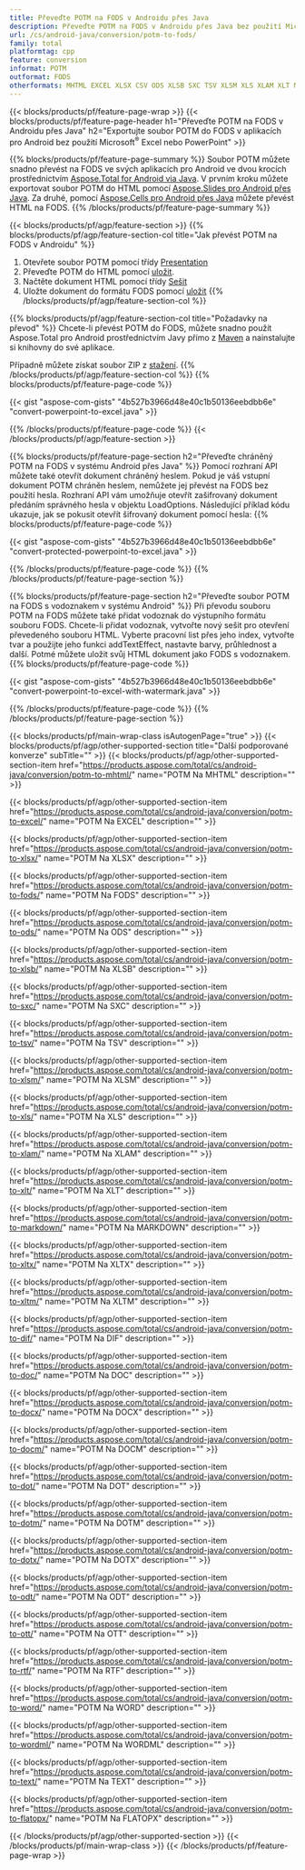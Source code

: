 ```yaml
---
title: Převeďte POTM na FODS v Androidu přes Java
description: Převeďte POTM na FODS v Androidu přes Java bez použití Microsoft Excel nebo PowerPoint
url: /cs/android-java/conversion/potm-to-fods/
family: total
platformtag: cpp
feature: conversion
informat: POTM
outformat: FODS
otherformats: MHTML EXCEL XLSX CSV ODS XLSB SXC TSV XLSM XLS XLAM XLT MARKDOWN XLTX XLTM DIF DOC DOCX DOCM DOT DOTM DOTX ODT OTT RTF WORD WORDML TEXT FLATOPX
---
```

{{< blocks/products/pf/feature-page-wrap >}}
{{< blocks/products/pf/feature-page-header h1="Převeďte POTM na FODS v Androidu přes Java" h2="Exportujte soubor POTM do FODS v aplikacích pro Android bez použití Microsoft<sup>&reg;</sup> Excel nebo PowerPoint" >}}

{{% blocks/products/pf/feature-page-summary %}}
Soubor POTM můžete snadno převést na FODS ve svých aplikacích pro Android ve dvou krocích prostřednictvím [Aspose.Total for Android via Java](https://products.aspose.com/total/android-java/). V prvním kroku můžete exportovat soubor POTM do HTML pomocí [Aspose.Slides pro Android přes Java](https://products.aspose.com/slides/android-java/). Za druhé, pomocí [Aspose.Cells pro Android přes Java](https://products.aspose.com/cells/android-java/) můžete převést HTML na FODS. 
{{% /blocks/products/pf/feature-page-summary  %}}

{{< blocks/products/pf/agp/feature-section >}}
{{% blocks/products/pf/agp/feature-section-col title="Jak převést POTM na FODS v Androidu" %}}
1. Otevřete soubor POTM pomocí třídy [Presentation](https://reference.aspose.com/slides/java/com.aspose.slides/Presentation)
2. Převeďte POTM do HTML pomocí [uložit](https://reference.aspose.com/slides/java/com.aspose.slides/Presentation#save-java.lang.String-int-com.aspose.slides.ISaveOptions-).
3. Načtěte dokument HTML pomocí třídy [Sešit](https://reference.aspose.com/cells/java/com.aspose.cells/Workbook)
4. Uložte dokument do formátu FODS pomocí [uložit](https://reference.aspose.com/cells/java/com.aspose.cells/)
{{% /blocks/products/pf/agp/feature-section-col %}}

{{% blocks/products/pf/agp/feature-section-col title="Požadavky na převod" %}}
Chcete-li převést POTM do FODS, můžete snadno použít Aspose.Total pro Android prostřednictvím Javy přímo z [Maven](https://repository.aspose.com/webapp/#/artifacts/browse/tree/General/repo/com/aspose/aspose-total) a nainstalujte si knihovny do své aplikace.

Případně můžete získat soubor ZIP z [stažení](https://downloads.aspose.com/total/androidjava).
{{% /blocks/products/pf/agp/feature-section-col %}}
{{% blocks/products/pf/feature-page-code %}}

{{< gist "aspose-com-gists" "4b527b3966d48e40c1b50136eebdbb6e" "convert-powerpoint-to-excel.java" >}}


{{% /blocks/products/pf/feature-page-code %}}
{{< /blocks/products/pf/agp/feature-section >}}

{{% blocks/products/pf/feature-page-section  h2="Převeďte chráněný POTM na FODS v systému Android přes Java" %}}
Pomocí rozhraní API můžete také otevřít dokument chráněný heslem. Pokud je váš vstupní dokument POTM chráněn heslem, nemůžete jej převést na FODS bez použití hesla. Rozhraní API vám umožňuje otevřít zašifrovaný dokument předáním správného hesla v objektu LoadOptions. Následující příklad kódu ukazuje, jak se pokusit otevřít šifrovaný dokument pomocí hesla:
{{% blocks/products/pf/feature-page-code %}}

{{< gist "aspose-com-gists" "4b527b3966d48e40c1b50136eebdbb6e" "convert-protected-powerpoint-to-excel.java" >}}
{{% /blocks/products/pf/feature-page-code  %}}
{{% /blocks/products/pf/feature-page-section %}}

{{% blocks/products/pf/feature-page-section  h2="Převeďte soubor POTM na FODS s vodoznakem v systému Android" %}}
Při převodu souboru POTM na FODS můžete také přidat vodoznak do výstupního formátu souboru FODS. Chcete-li přidat vodoznak, vytvořte nový sešit pro otevření převedeného souboru HTML. Vyberte pracovní list přes jeho index, vytvořte tvar a použijte jeho funkci addTextEffect, nastavte barvy, průhlednost a další. Potmé můžete uložit svůj HTML dokument jako FODS s vodoznakem.
{{% blocks/products/pf/feature-page-code %}}

{{< gist "aspose-com-gists" "4b527b3966d48e40c1b50136eebdbb6e" "convert-powerpoint-to-excel-with-watermark.java" >}}
{{% /blocks/products/pf/feature-page-code  %}}
{{% /blocks/products/pf/feature-page-section %}}

{{< blocks/products/pf/main-wrap-class isAutogenPage="true" >}}
{{< blocks/products/pf/agp/other-supported-section title="Další podporované konverze" subTitle="" >}}
{{< blocks/products/pf/agp/other-supported-section-item href="https://products.aspose.com/total/cs/android-java/conversion/potm-to-mhtml/" name="POTM Na MHTML" description="" >}}

{{< blocks/products/pf/agp/other-supported-section-item href="https://products.aspose.com/total/cs/android-java/conversion/potm-to-excel/" name="POTM Na EXCEL" description="" >}}

{{< blocks/products/pf/agp/other-supported-section-item href="https://products.aspose.com/total/cs/android-java/conversion/potm-to-xlsx/" name="POTM Na XLSX" description="" >}}

{{< blocks/products/pf/agp/other-supported-section-item href="https://products.aspose.com/total/cs/android-java/conversion/potm-to-fods/" name="POTM Na FODS" description="" >}}

{{< blocks/products/pf/agp/other-supported-section-item href="https://products.aspose.com/total/cs/android-java/conversion/potm-to-ods/" name="POTM Na ODS" description="" >}}

{{< blocks/products/pf/agp/other-supported-section-item href="https://products.aspose.com/total/cs/android-java/conversion/potm-to-xlsb/" name="POTM Na XLSB" description="" >}}

{{< blocks/products/pf/agp/other-supported-section-item href="https://products.aspose.com/total/cs/android-java/conversion/potm-to-sxc/" name="POTM Na SXC" description="" >}}

{{< blocks/products/pf/agp/other-supported-section-item href="https://products.aspose.com/total/cs/android-java/conversion/potm-to-tsv/" name="POTM Na TSV" description="" >}}

{{< blocks/products/pf/agp/other-supported-section-item href="https://products.aspose.com/total/cs/android-java/conversion/potm-to-xlsm/" name="POTM Na XLSM" description="" >}}

{{< blocks/products/pf/agp/other-supported-section-item href="https://products.aspose.com/total/cs/android-java/conversion/potm-to-xls/" name="POTM Na XLS" description="" >}}

{{< blocks/products/pf/agp/other-supported-section-item href="https://products.aspose.com/total/cs/android-java/conversion/potm-to-xlam/" name="POTM Na XLAM" description="" >}}

{{< blocks/products/pf/agp/other-supported-section-item href="https://products.aspose.com/total/cs/android-java/conversion/potm-to-xlt/" name="POTM Na XLT" description="" >}}

{{< blocks/products/pf/agp/other-supported-section-item href="https://products.aspose.com/total/cs/android-java/conversion/potm-to-markdown/" name="POTM Na MARKDOWN" description="" >}}

{{< blocks/products/pf/agp/other-supported-section-item href="https://products.aspose.com/total/cs/android-java/conversion/potm-to-xltx/" name="POTM Na XLTX" description="" >}}

{{< blocks/products/pf/agp/other-supported-section-item href="https://products.aspose.com/total/cs/android-java/conversion/potm-to-xltm/" name="POTM Na XLTM" description="" >}}

{{< blocks/products/pf/agp/other-supported-section-item href="https://products.aspose.com/total/cs/android-java/conversion/potm-to-dif/" name="POTM Na DIF" description="" >}}

{{< blocks/products/pf/agp/other-supported-section-item href="https://products.aspose.com/total/cs/android-java/conversion/potm-to-doc/" name="POTM Na DOC" description="" >}}

{{< blocks/products/pf/agp/other-supported-section-item href="https://products.aspose.com/total/cs/android-java/conversion/potm-to-docx/" name="POTM Na DOCX" description="" >}}

{{< blocks/products/pf/agp/other-supported-section-item href="https://products.aspose.com/total/cs/android-java/conversion/potm-to-docm/" name="POTM Na DOCM" description="" >}}

{{< blocks/products/pf/agp/other-supported-section-item href="https://products.aspose.com/total/cs/android-java/conversion/potm-to-dot/" name="POTM Na DOT" description="" >}}

{{< blocks/products/pf/agp/other-supported-section-item href="https://products.aspose.com/total/cs/android-java/conversion/potm-to-dotm/" name="POTM Na DOTM" description="" >}}

{{< blocks/products/pf/agp/other-supported-section-item href="https://products.aspose.com/total/cs/android-java/conversion/potm-to-dotx/" name="POTM Na DOTX" description="" >}}

{{< blocks/products/pf/agp/other-supported-section-item href="https://products.aspose.com/total/cs/android-java/conversion/potm-to-odt/" name="POTM Na ODT" description="" >}}

{{< blocks/products/pf/agp/other-supported-section-item href="https://products.aspose.com/total/cs/android-java/conversion/potm-to-ott/" name="POTM Na OTT" description="" >}}

{{< blocks/products/pf/agp/other-supported-section-item href="https://products.aspose.com/total/cs/android-java/conversion/potm-to-rtf/" name="POTM Na RTF" description="" >}}

{{< blocks/products/pf/agp/other-supported-section-item href="https://products.aspose.com/total/cs/android-java/conversion/potm-to-word/" name="POTM Na WORD" description="" >}}

{{< blocks/products/pf/agp/other-supported-section-item href="https://products.aspose.com/total/cs/android-java/conversion/potm-to-wordml/" name="POTM Na WORDML" description="" >}}

{{< blocks/products/pf/agp/other-supported-section-item href="https://products.aspose.com/total/cs/android-java/conversion/potm-to-text/" name="POTM Na TEXT" description="" >}}

{{< blocks/products/pf/agp/other-supported-section-item href="https://products.aspose.com/total/cs/android-java/conversion/potm-to-flatopx/" name="POTM Na FLATOPX" description="" >}}


{{< /blocks/products/pf/agp/other-supported-section >}}
{{< /blocks/products/pf/main-wrap-class >}}
{{< /blocks/products/pf/feature-page-wrap >}}